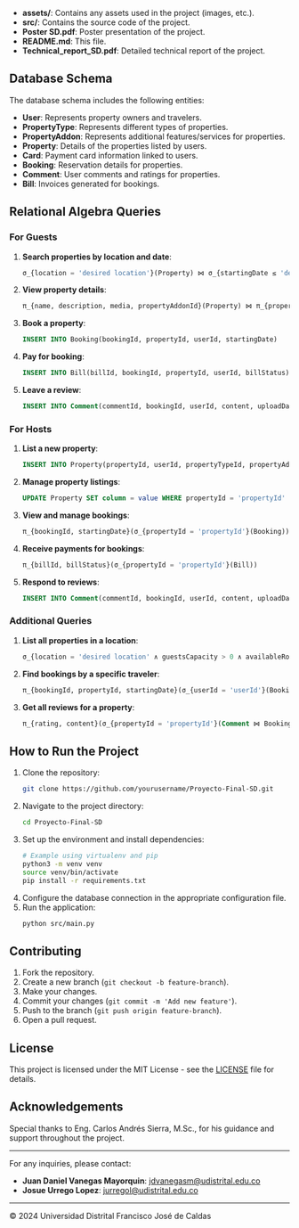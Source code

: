 
- **assets/**: Contains any assets used in the project (images, etc.).
- **src/**: Contains the source code of the project.
- **Poster SD.pdf**: Poster presentation of the project.
- **README.md**: This file.
- **Technical_report_SD.pdf**: Detailed technical report of the project.

## Database Schema
The database schema includes the following entities:
- **User**: Represents property owners and travelers.
- **PropertyType**: Represents different types of properties.
- **PropertyAddon**: Represents additional features/services for properties.
- **Property**: Details of the properties listed by users.
- **Card**: Payment card information linked to users.
- **Booking**: Reservation details for properties.
- **Comment**: User comments and ratings for properties.
- **Bill**: Invoices generated for bookings.

## Relational Algebra Queries
### For Guests
1. **Search properties by location and date**:
    ```sql
    σ_{location = 'desired location'}(Property) ⋈ σ_{startingDate ≤ 'desired start date' ∧ startingDate ≥ 'desired end date'}(Booking)
    ```
2. **View property details**:
    ```sql
    π_{name, description, media, propertyAddonId}(Property) ⋈ π_{propertyAddonId, wifi, kitchen, parking, staffService, pool, securityCameras, laundry, gym}(PropertyAddon)
    ```
3. **Book a property**:
    ```sql
    INSERT INTO Booking(bookingId, propertyId, userId, startingDate)
    ```
4. **Pay for booking**:
    ```sql
    INSERT INTO Bill(billId, bookingId, propertyId, userId, billStatus)
    ```
5. **Leave a review**:
    ```sql
    INSERT INTO Comment(commentId, bookingId, userId, content, uploadDate, rating)
    ```

### For Hosts
1. **List a new property**:
    ```sql
    INSERT INTO Property(propertyId, userId, propertyTypeId, propertyAddonId, location, guestsCapacity, availableRooms, availableBeds, availableBaths, media, name, description, price)
    ```
2. **Manage property listings**:
    ```sql
    UPDATE Property SET column = value WHERE propertyId = 'propertyId'
    ```
3. **View and manage bookings**:
    ```sql
    π_{bookingId, startingDate}(σ_{propertyId = 'propertyId'}(Booking))
    ```
4. **Receive payments for bookings**:
    ```sql
    π_{billId, billStatus}(σ_{propertyId = 'propertyId'}(Bill))
    ```
5. **Respond to reviews**:
    ```sql
    INSERT INTO Comment(commentId, bookingId, userId, content, uploadDate, rating)
    ```

### Additional Queries
1. **List all properties in a location**:
    ```sql
    σ_{location = 'desired location' ∧ guestsCapacity > 0 ∧ availableRooms > 0 ∧ availableBeds > 0 ∧ availableBaths > 0}(Property)
    ```
2. **Find bookings by a specific traveler**:
    ```sql
    π_{bookingId, propertyId, startingDate}(σ_{userId = 'userId'}(Booking))
    ```
3. **Get all reviews for a property**:
    ```sql
    π_{rating, content}(σ_{propertyId = 'propertyId'}(Comment ⋈ Booking))
    ```

## How to Run the Project
1. Clone the repository:
    ```bash
    git clone https://github.com/yourusername/Proyecto-Final-SD.git
    ```
2. Navigate to the project directory:
    ```bash
    cd Proyecto-Final-SD
    ```
3. Set up the environment and install dependencies:
    ```bash
    # Example using virtualenv and pip
    python3 -m venv venv
    source venv/bin/activate
    pip install -r requirements.txt
    ```
4. Configure the database connection in the appropriate configuration file.
5. Run the application:
    ```bash
    python src/main.py
    ```

## Contributing
1. Fork the repository.
2. Create a new branch (`git checkout -b feature-branch`).
3. Make your changes.
4. Commit your changes (`git commit -m 'Add new feature'`).
5. Push to the branch (`git push origin feature-branch`).
6. Open a pull request.

## License
This project is licensed under the MIT License - see the [LICENSE](LICENSE) file for details.

## Acknowledgements
Special thanks to Eng. Carlos Andrés Sierra, M.Sc., for his guidance and support throughout the project.

---

For any inquiries, please contact:
- **Juan Daniel Vanegas Mayorquin**: [jdvanegasm@udistrital.edu.co](mailto:jdvanegasm@udistrital.edu.co)
- **Josue Urrego Lopez**: [jurregol@udistrital.edu.co](mailto:jurregol@udistrital.edu.co)

---

© 2024 Universidad Distrital Francisco José de Caldas
